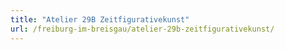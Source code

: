 ```yaml
---
title: "Atelier 29B Zeitfigurativekunst"
url: /freiburg-im-breisgau/atelier-29b-zeitfigurativekunst/
---
```

